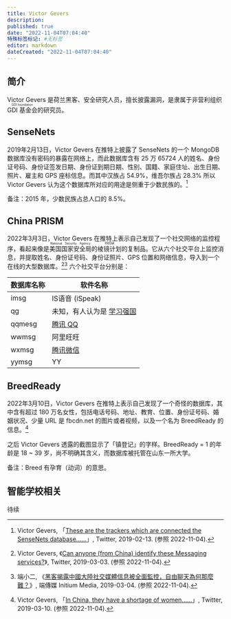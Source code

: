 ```yaml
---
title: Victor Gevers
description:
published: true
date: "2022-11-04T07:04:40"
特殊标签标记: #无标签
editor: markdown
dateCreated: "2022-11-04T07:04:40"
---
```


## 简介

Victor Gevers 是荷兰黑客、安全研究人员，擅长披露漏洞，是隶属于非营利组织 <ruby>GDI 基金会<rp>(</rp><rt>GDI.foundation</rt><rp>)</rp></ruby>的研究员。

## SenseNets

2019年2月13日，Victor Gevers 在推特上披露了 SenseNets 的一个 MongoDB 数据库没有密码的暴露在网络上，而此数据库含有 25 万 65724 人的姓名、身份证号码、身份证签发日期、身份证到期日期、性别、国籍、家庭住址、出生日期、照片、雇主和 GPS 座标信息。而其中汉族占 54.9%，维吾尔族占 28.3% 所以 Victor Gevers 认为这个数据库所对应的用途是侧重于少数民族的。[^40451]

[^40451]: Victor Gevers, 「[These are the trackers which are connected the SenseNets database……](https://web.archive.org/web/20221016155839/https://twitter.com/0xDUDE/status/1096788937492840451?ref_src=twsrc^tfw)」, Twitter, 2019-02-13. (参照 2022-11-04).

备注：2015 年，少数民族占总人口的 8.5%。

## China PRISM

2022年3月3日，Victor Gevers 在推特上表示自己发现了一个社交网络的监控程序，看起来像是<ruby>美国国家安全局<rp>(</rp><rt>National Security Agency</rt><rp>)</rp></ruby>的<ruby>棱镜计划<rp>(</rp><rt>PRISM</rt><rp>)</rp></ruby>的复制品。它从六个社交平台上监控消息，并提取姓名、身份证号码、身份证照片、GPS 位置和网络信息，导入到一个在线的大型数据库。[^80192][^20190304] 六个社交平台分别是：

| 数据库名称 | 软件名称                                                 |
| ---------- | -------------------------------------------------------- |
| imsg       | IS语音 (iSpeak)                                          |
| qg         | 未知，有人认为是 [学习强国](/software/Xuexi_Qiangguo.md) |
| qqmesg     | [腾讯 QQ](/company/腾讯/QQ.md)                           |
| wwmsg      | 阿里旺旺                                                 |
| wxmsg      | [腾讯微信](/company/腾讯/微信.md)                         |
| yymsg      | YY                                                       |

[^80192]: Victor Gevers, 《[Can anyone (from China) identify these Messaging services?](https://web.archive.org/web/20221020040322/https://twitter.com/0xDUDE/status/1101909112131080192)》, Twitter, 2019-03-03. (参照 2022-11-04).

[^20190304]: 端小二, 《[黑客揭露中國大陸社交媒體信息被全面監控，自由聊天為何那麼難？](https://web.archive.org/web/20210629082011/https://theinitium.com/roundtable/20190304-roundtable-zh-haker-OxDUDE/)》, 端傳媒 Initium Media, 2019-03-04. (参照 2022-11-04).

## BreedReady

2022年3月10日，Victor Gevers 在推特上表示自己发现了一个奇怪的数据库，其中含有超过 180 万名女性，包括电话号码、地址、教育、位置、身份证号码、婚姻状况、少量 URL 是 fbcdn.net 的图片或者视频，以及一个名为 BreedReady 的信息。[^51616]

[^51616]: Victor Gevers, 「[In China, they have a shortage of women……](https://twitter.com/0xDUDE/status/1104482014202351616)」, Twitter, 2019-03-10. (参照 2022-11-04).

之后 Victor Gevers 透露的截图显示了「镇登记」的字样。BreedReady = 1 的年龄是 18 ~ 39 岁，尚不明确其含义，而数据库被托管在山东一所大学。

备注：Breed 有孕育（动词）的意思。

## 智能学校相关

待续
